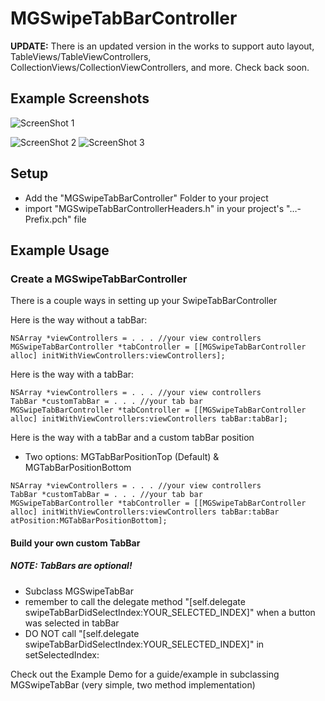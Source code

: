 # MGSwipeTabBarController
**UPDATE:** There is an updated version in the works to support auto layout, TableViews/TableViewControllers, CollectionViews/CollectionViewControllers, and more. Check back soon.


## Example Screenshots
![ScreenShot 1](http://farm9.staticflickr.com/8479/8278966578_c8532c456b.jpg)

![ScreenShot 2](http://farm9.staticflickr.com/8502/8277908927_bdba07fedf.jpg) 
![ScreenShot 3](http://farm9.staticflickr.com/8484/8277908843_092302bb8a.jpg)

## Setup
- Add the "MGSwipeTabBarController" Folder to your project
- import "MGSwipeTabBarControllerHeaders.h" in your project's "…-Prefix.pch" file

## Example Usage

### Create a MGSwipeTabBarController
There is a couple ways in setting up your SwipeTabBarController

Here is the way without a tabBar:
```objc
NSArray *viewControllers = . . . //your view controllers
MGSwipeTabBarController *tabController = [[MGSwipeTabBarController alloc] initWithViewControllers:viewControllers]; 
```
Here is the way with a tabBar:
```objc
NSArray *viewControllers = . . . //your view controllers
TabBar *customTabBar = . . . //your tab bar
MGSwipeTabBarController *tabController = [[MGSwipeTabBarController alloc] initWithViewControllers:viewControllers tabBar:tabBar]; 
```
Here is the way with a tabBar and a custom tabBar position
- Two options: MGTabBarPositionTop (Default) & MGTabBarPositionBottom

```objc
NSArray *viewControllers = . . . //your view controllers
TabBar *customTabBar = . . . //your tab bar
MGSwipeTabBarController *tabController = [[MGSwipeTabBarController alloc] initWithViewControllers:viewControllers tabBar:tabBar atPosition:MGTabBarPositionBottom]; 
```

#### Build your own custom TabBar
##### NOTE: TabBars are optional!
- Subclass MGSwipeTabBar
- remember to call the delegate method "[self.delegate swipeTabBarDidSelectIndex:YOUR_SELECTED_INDEX]" when a button was selected in tabBar
- DO NOT call "[self.delegate swipeTabBarDidSelectIndex:YOUR_SELECTED_INDEX]" in setSelectedIndex:

Check out the Example Demo for a guide/example in subclassing MGSwipeTabBar (very simple, two method implementation)
